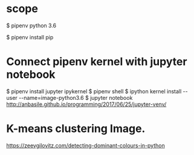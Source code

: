 # scope

$ pipenv python 3.6

$ pipenv install pip

# Connect pipenv kernel with jupyter notebook
$ pipenv install jupyter ipykernel
$ pipenv shell
$ ipython kernel install --user --name=image-python3.6
$ jupyter notebook
http://anbasile.github.io/programming/2017/06/25/jupyter-venv/


# K-means clustering Image.
https://zeevgilovitz.com/detecting-dominant-colours-in-python

